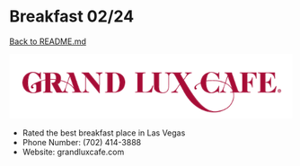 # Breakfast 02/24

[Back to README.md](https://github.com/jjung759/cs4320-Trip-Project/blob/master/README.md)

![Grand Lux](https://github.com/jjung759/cs4320-Trip-Project/blob/master/images/GrandLux.png)

* Rated the best breakfast place in Las Vegas
* Phone Number: (702) 414-3888
* Website: grandluxcafe.com

